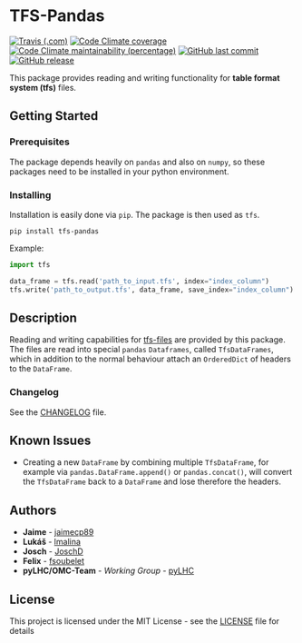 # TFS-Pandas
[![Travis (.com)](https://img.shields.io/travis/com/pylhc/tfs.svg?style=popout)](https://travis-ci.com/pylhc/tfs/)
[![Code Climate coverage](https://img.shields.io/codeclimate/coverage/pylhc/tfs.svg?style=popout)](https://codeclimate.com/github/pylhc/tfs)
[![Code Climate maintainability (percentage)](https://img.shields.io/codeclimate/maintainability-percentage/pylhc/tfs.svg?style=popout)](https://codeclimate.com/github/pylhc/tfs)
[![GitHub last commit](https://img.shields.io/github/last-commit/pylhc/tfs.svg?style=popout)](https://github.com/pylhc/tfs/)
[![GitHub release](https://img.shields.io/github/release/pylhc/tfs.svg?style=popout)](https://github.com/pylhc/tfs/)

This package provides reading and writing functionality for **table format system (tfs)** files. 

## Getting Started

### Prerequisites

The package depends heavily on `pandas` and also on `numpy`, so these packages need
to be installed in your python environment.

### Installing

Installation is easily done via `pip`. The package is then used as `tfs`.

```
pip install tfs-pandas
```

Example:

```python
import tfs

data_frame = tfs.read('path_to_input.tfs', index="index_column")
tfs.write('path_to_output.tfs', data_frame, save_index="index_column")
```
## Description

Reading and writing capabilities for [tfs-files](http://mad.web.cern.ch/mad/madx.old/Introduction/tfs.html)
are provided by this package. The files are read into special `pandas` `Dataframes`, called `TfsDataFrames`,
which in addition to the normal behaviour attach an `OrderedDict` of headers to the `DataFrame`.

### Changelog

See the [CHANGELOG](CHANGELOG.md) file.

## Known Issues

- Creating a new `DataFrame` by combining multiple `TfsDataFrame`,
for example via `pandas.DataFrame.append()` or `pandas.concat()`, 
will convert the `TfsDataFrame` back to a `DataFrame` and lose therefore the headers.

## Authors

* **Jaime** - [jaimecp89](https://github.com/jaimecp89)
* **Lukáš** - [lmalina](https://github.com/lmalina)
* **Josch** - [JoschD](https://github.com/JoschD)
* **Felix** - [fsoubelet](https://github.com/fsoubelet)
* **pyLHC/OMC-Team** - *Working Group* - [pyLHC](https://github.com/orgs/pylhc/teams/omc-team)


## License

This project is licensed under the MIT License - see the [LICENSE](LICENSE.md) file for details